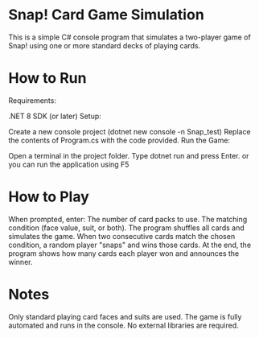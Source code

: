 # Snap! Card Game Simulation
This is a simple C# console program that simulates a two-player game of Snap! using one or more standard decks of playing cards.

# How to Run
Requirements:

.NET 8 SDK (or later)
Setup:

Create a new console project (dotnet new console -n Snap_test)
Replace the contents of Program.cs with the code provided.
Run the Game:

Open a terminal in the project folder.
Type dotnet run and press Enter.
or you can run the application using F5

# How to Play
When prompted, enter:
The number of card packs to use.
The matching condition (face value, suit, or both).
The program shuffles all cards and simulates the game.
When two consecutive cards match the chosen condition, a random player "snaps" and wins those cards.
At the end, the program shows how many cards each player won and announces the winner.

# Notes
Only standard playing card faces and suits are used.
The game is fully automated and runs in the console.
No external libraries are required.
